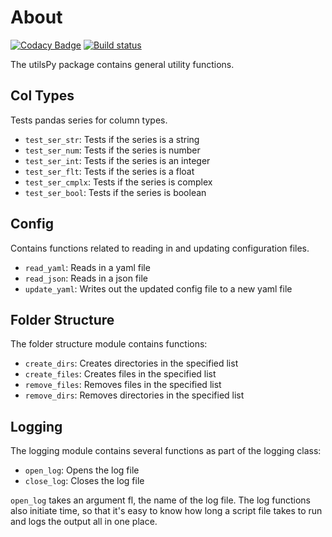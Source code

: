 # About

<!-- badges: start -->
[![Codacy Badge](https://api.codacy.com/project/badge/Grade/b2ca9447f9954dc1b0d920f5f2559d1c)](https://www.codacy.com/app/holmesjoli/utilsPy?utm_source=github.com&amp;utm_medium=referral&amp;utm_content=holmesjoli/utilsPy&amp;utm_campaign=Badge_Grade)
[![Build status](https://travis-ci.org/holmesjoli/utilsPy.svg?branch=master)](https://travis-ci.org/holmesjoli/utilsPy)
<!-- badges: end -->

The utilsPy package contains general utility functions.

## Col Types

Tests pandas series for column types.

-   `test_ser_str`: Tests if the series is a string
-   `test_ser_num`: Tests if the series is number
-   `test_ser_int`: Tests if the series is an integer
-   `test_ser_flt`: Tests if the series is a float
-   `test_ser_cmplx`: Tests if the series is complex
-   `test_ser_bool`: Tests if the series is boolean

## Config

Contains functions related to reading in and updating configuration files.

-   `read_yaml`: Reads in a yaml file
-   `read_json`: Reads in a json file
-   `update_yaml`: Writes out the updated config file to a new yaml file

## Folder Structure

The folder structure module contains functions:

-   `create_dirs`: Creates directories in the specified list
-   `create_files`: Creates files in the specified list
-   `remove_files`: Removes files in the specified list
-   `remove_dirs`: Removes directories in the specified list

## Logging

The logging module contains several functions as part of the logging class:

-   `open_log`: Opens the log file
-   `close_log`: Closes the log file

`open_log` takes an argument fl, the name of the log file. The log functions also initiate time, so that it's easy to know how long a script file takes to run and logs the output all in one place.
